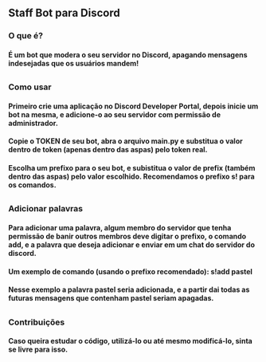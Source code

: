 ## Staff Bot para Discord

### O que é?
#### É um bot que modera o seu servidor no Discord, apagando mensagens indesejadas que os usuários mandem!
##
### Como usar
#### Primeiro crie uma aplicação no Discord Developer Portal, depois inicie um bot na mesma, e adicione-o ao seu servidor com permissão de administrador.
#### Copie o TOKEN de seu bot, abra o arquivo main.py e substitua o valor dentro de token (apenas dentro das aspas) pelo token real.
#### Escolha um prefixo para o seu bot, e subistitua o valor de prefix (também dentro das aspas) pelo valor escolhido. Recomendamos o prefixo s! para os comandos.
##
### Adicionar palavras
#### Para adicionar uma palavra, algum membro do servidor que tenha permissão de banir outros membros deve digitar o prefixo, o comando add, e a palavra que deseja adicionar e enviar em um chat do servidor do discord.
#### Um exemplo de comando (usando o prefixo recomendado): s!add pastel
#### Nesse exemplo a palavra pastel seria adicionada, e a partir dai todas as futuras mensagens que contenham pastel seriam apagadas.
##
### Contribuições
#### Caso queira estudar o código, utilizá-lo ou até mesmo modificá-lo, sinta se livre para isso.
